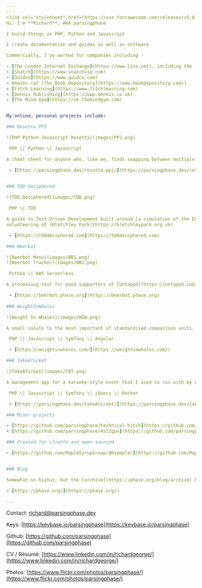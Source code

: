 ```yaml
---
---
<link rel="stylesheet" href="https://use.fontawesome.com/releases/v5.8.2/css/all.css" integrity="sha384-oS3vJWv+0UjzBfQzYUhtDYW+Pj2yciDJxpsK1OYPAYjqT085Qq/1cq5FLXAZQ7Ay" crossorigin="anonymous">
Hi, I'm **Richard**, AKA parsingphase

I build things in PHP, Python and Javascript

I create documentation and guides as well as software

Commercially, I've worked for companies including -

- [The London Internet Exchange](https://www.linx.net), including the [Member Portal](https://portal.linx.net)
- [Snatch](https://www.snatchvip.com)
- [Quidco](https://www.quidco.com) 
- Amazon (at [The Book Depository](https://www.bookdepository.com))
- [Fitch Learning](https://www.fitchlearning.com)
- [Dennis Publishing](https://www.dennis.co.uk)
- [The Mind Gym](https://uk.themindgym.com)


My online, personal projects include:

### Rosetta PPJ

![PHP-Python-Javascript Rosetta](images/PPJ.png)

 PHP \| Python \| Javascript

A cheat sheet for anyone who, like me, finds swapping between multiple C-type languages confusing

 - [https://parsingphase.dev/rosetta-ppj/](https://parsingphase.dev/rosetta-ppj/)
 

### TDD Deciphered 

![TDD Deciphered](images/TDD.png)

 PHP \| TDD

A guide to Test-Driven Development built around [a simulation of the Engima machine](https://github.com/parsingphase/enigma-simulator), based on my time 
volunteering at [Bletchley Park](https://bletchleypark.org.uk)

 - [https://tdddeciphered.com](https://tdddeciphered.com) 

### Beerbot

![Beerbot Menu](images/BB1.png)
![Beerbot Tracker](images/BB2.png)

 Python \| AWS Serverless

A processing tool for paid supporters of [Untappd](https://untappd.com/), supporting stocklist management and consumption tracking

 - [https://beerbot.phase.org](https://beerbot.phase.org)
 
### WeightInWhales

![Weight In Whales](images/WIW.png)

A small salute to the most important of standardised comparison units, the metric blue whale

 PHP \| Javascript \| Symfony \| Angular

 - [https://weightinwhales.com/](https://weightinwhales.com/) 

### TakeATicket 

![TakeATicket](images/TAT.png)

A management app for a karaoke-style event that I used to run with my wife and friends

 PHP \| Javascript \| Symfony \| jQuery \| Docker

 - [https://parsingphase.dev/takeAticket/](https://parsingphase.dev/takeAticket/)

### Minor projects

- [https://github.com/parsingphase/technical-hitch](https://github.com/parsingphase/technical-hitch)
- [https://github.com/parsingphase/4sl2gpx](https://github.com/parsingphase/4sl2gpx)

### Created for clients and open-sourced

- [https://github.com/MapleSyrupGroup/dbsampler](https://github.com/MapleSyrupGroup/dbsampler)


### Blog

Somewhat in hiatus, but the [archive](https://phase.org/blog/archive) has a fair bit of content

- [https://phase.org/](https://phase.org/)

---
```


<i class="fas fa-envelope"></i> Contact: [richard@parsingphase.dev](mailto:richard@parsingphase.dev)

<i class="fas fa-key"></i> Keys: [https://keybase.io/parsingphase](https://keybase.io/parsingphase)

<i class="fab fa-github"></i> Github: [https://github.com/parsingphase](https://github.com/parsingphase)

<i class="fab fa-linkedin"></i> CV / Résumé: [https://www.linkedin.com/in/richardgeorge/](https://www.linkedin.com/in/richardgeorge/)

<i class="fab fa-flickr"></i> Photos: [https://www.flickr.com/photos/parsingphase/](https://www.flickr.com/photos/parsingphase/)